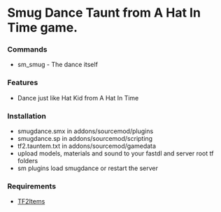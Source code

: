 # Smug Dance Taunt from A Hat In Time game.
### Commands
- sm_smug - The dance itself

### Features
- Dance just like Hat Kid from A Hat In Time

### Installation
- smugdance.smx in addons/sourcemod/plugins
- smugdance.sp in addons/sourcemod/scripting
- tf2.tauntem.txt in addons/sourcemod/gamedata
- upload models, materials and sound to your fastdl and server root tf folders
- sm plugins load smugdance or restart the server

### Requirements
- [TF2Items](https://forums.alliedmods.net/showthread.php?t=115100)